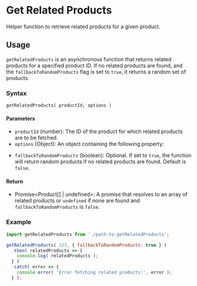 # Get Related Products

Helper function to retrieve related products for a given product.

## Usage

`getRelatedProducts` is an asynchronous function that returns related products for a specified product ID.
If no related products are found, and the `fallbackToRandomProducts` flag is set to `true`, it returns a random set of products.

### Syntax

```es6
getRelatedProducts( productId, options )
```

#### Parameters

- `productId` (number): The ID of the product for which related products are to be fetched.
- `options` (Object): An object containing the following property:
+ `fallbackToRandomProducts` (boolean): Optional. If set to `true`, the function will return random products if no related products are found. Default is `false`.

#### Return

- Promise<Product[] | undefined>: A promise that resolves to an array of related products or `undefined` if none are found and `fallbackToRandomProducts` is `false`.

### Example

```javascript
import getRelatedProducts from './path-to-getRelatedProducts';

getRelatedProducts( 123, { fallbackToRandomProducts: true } )
  .then( relatedProducts => {
    console.log( relatedProducts );
  } )
  .catch( error => {
    console.error( 'Error fetching related products:', error );
  } );
```
